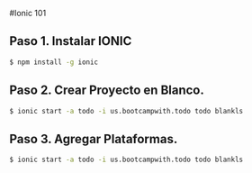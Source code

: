 #Ionic 101

## Paso 1. Instalar IONIC

```bash
$ npm install -g ionic
```

## Paso 2. Crear Proyecto en Blanco.

```bash
$ ionic start -a todo -i us.bootcampwith.todo todo blankls
```

## Paso 3. Agregar Plataformas.

```bash
$ ionic start -a todo -i us.bootcampwith.todo todo blankls
```